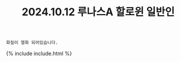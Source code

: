 ﻿---
title: 2024.10.12 루나스A 할로윈 일반인
categories: [2024, 스튜디오, 스냅]
comments: false
model: [
    "lunasA241012_Layla1132234",
]
thumbnail: /assets/img/2024/10-12_2/레몬/9_MEITU_20241017_004722244.jpg
---

`화질이 열화 되어있습니다.`

{% include include.html %}
